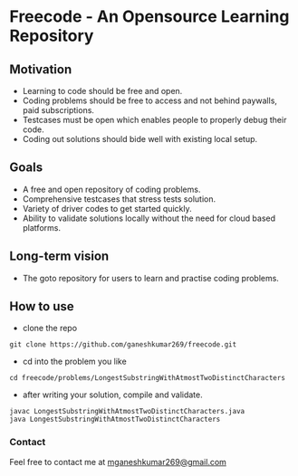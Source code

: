 # Freecode - An Opensource Learning Repository

## Motivation
- Learning to code should be free and open.
- Coding problems should be free to access and not behind paywalls, paid subscriptions.
- Testcases must be open which enables people to properly debug their code.
- Coding out solutions should bide well with existing local setup.

## Goals
- A free and open repository of coding problems.
- Comprehensive testcases that stress tests solution.
- Variety of driver codes to get started quickly.
- Ability to validate solutions locally without the need for cloud based platforms.

## Long-term vision
- The goto repository for users to learn and practise coding problems.


## How to use
- clone the repo
```
git clone https://github.com/ganeshkumar269/freecode.git
```
- cd into the problem you like
```
cd freecode/problems/LongestSubstringWithAtmostTwoDistinctCharacters
```
- after writing your solution, compile and validate.
```
javac LongestSubstringWithAtmostTwoDistinctCharacters.java 
java LongestSubstringWithAtmostTwoDistinctCharacters
```


### Contact
Feel free to contact me at mganeshkumar269@gmail.com